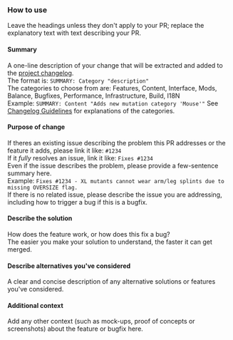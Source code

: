 ### How to use
Leave the headings unless they don't apply to your PR; replace the explanatory text with text describing your PR.

#### Summary
A one-line description of your change that will be extracted and added to the [project changelog](../data/changelog.txt).  
The format is: ```SUMMARY: Category "description"```  
The categories to choose from are: Features, Content, Interface, Mods, Balance, Bugfixes, Performance, Infrastructure, Build, I18N  
Example: ```SUMMARY: Content "Adds new mutation category 'Mouse'"```
See [Changelog Guidelines](../doc/CHANGELOG_GUIDELINES.md) for explanations of the categories.

#### Purpose of change
If theres an existing issue describing the problem this PR addresses or the feature it adds, please link it like: ```#1234```  
If it *fully* resolves an issue, link it like: ```Fixes #1234```  
Even if the issue describes the problem, please provide a few-sentence summary here.  
Example: ```Fixes #1234 - XL mutants cannot wear arm/leg splints due to missing OVERSIZE flag.```  
If there is no related issue, please describe the issue you are addressing, including how to trigger a bug if this is a bugfix.

#### Describe the solution
How does the feature work, or how does this fix a bug?  
The easier you make your solution to understand, the faster it can get merged.

#### Describe alternatives you've considered
A clear and concise description of any alternative solutions or features you've considered.

#### Additional context
Add any other context (such as mock-ups, proof of concepts or screenshots) about the feature or bugfix here. 
